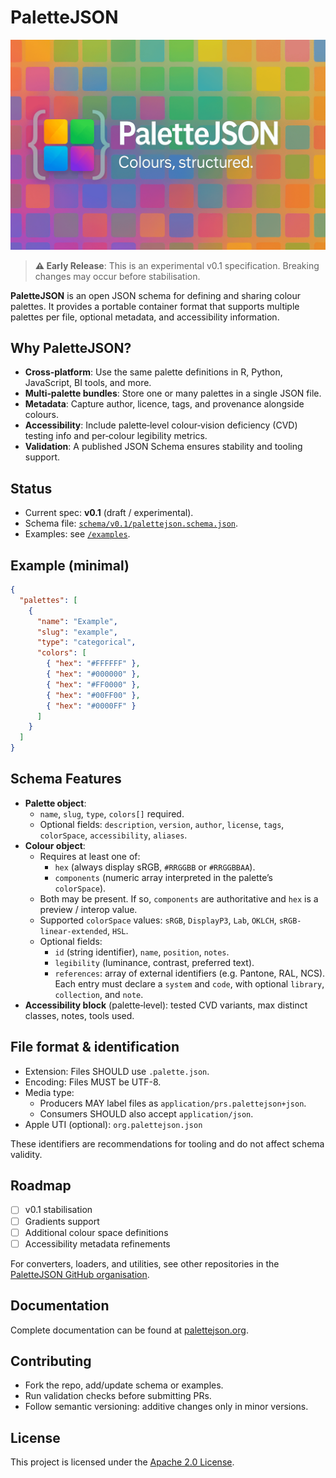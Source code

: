 # PaletteJSON

![PaletteJSON Banner](assets/palettejson_social.png)

> **⚠️ Early Release**: This is an experimental v0.1 specification. Breaking changes may occur before stabilisation.

**PaletteJSON** is an open JSON schema for defining and sharing colour palettes. It provides a portable container format that supports multiple palettes per file, optional metadata, and accessibility information.

## Why PaletteJSON?

- **Cross‑platform**: Use the same palette definitions in R, Python, JavaScript, BI tools, and more.
- **Multi‑palette bundles**: Store one or many palettes in a single JSON file.
- **Metadata**: Capture author, licence, tags, and provenance alongside colours.
- **Accessibility**: Include palette‑level colour‑vision deficiency (CVD) testing info and per‑colour legibility metrics.
- **Validation**: A published JSON Schema ensures stability and tooling support.

## Status

- Current spec: **v0.1** (draft / experimental).
- Schema file: [`schema/v0.1/palettejson.schema.json`](schema/v0.1/palettejson.schema.json).
- Examples: see [`/examples`](examples).

## Example (minimal)

```json
{
  "palettes": [
    {
      "name": "Example",
      "slug": "example",
      "type": "categorical",
      "colors": [
        { "hex": "#FFFFFF" },
        { "hex": "#000000" },
        { "hex": "#FF0000" },
        { "hex": "#00FF00" },
        { "hex": "#0000FF" }
      ]
    }
  ]
}
```

## Schema Features

- **Palette object**:
  - `name`, `slug`, `type`, `colors[]` required.
  - Optional fields: `description`, `version`, `author`, `license`, `tags`, `colorSpace`, `accessibility`, `aliases`.
- **Colour object**:
  - Requires at least one of:
    - `hex` (always display sRGB, `#RRGGBB` or `#RRGGBBAA`).
    - `components` (numeric array interpreted in the palette’s `colorSpace`).
  - Both may be present. If so, `components` are authoritative and `hex` is a preview / interop value.
  - Supported `colorSpace` values: `sRGB`, `DisplayP3`, `Lab`, `OKLCH`, `sRGB-linear-extended`, `HSL`.
  - Optional fields:
    - `id` (string identifier), `name`, `position`, `notes`.
    - `legibility` (luminance, contrast, preferred text).
    - `references`: array of external identifiers (e.g. Pantone, RAL, NCS).  
      Each entry must declare a `system` and `code`, with optional `library`, `collection`, and `note`.
- **Accessibility block** (palette‑level): tested CVD variants, max distinct classes, notes, tools used.

## File format & identification

- Extension: Files SHOULD use `.palette.json`.
- Encoding: Files MUST be UTF-8.
- Media type:
  - Producers MAY label files as `application/prs.palettejson+json`.
  - Consumers SHOULD also accept `application/json`.
- Apple UTI (optional): `org.palettejson.json`

These identifiers are recommendations for tooling and do not affect schema validity.

## Roadmap

- [ ] v0.1 stabilisation
- [ ] Gradients support
- [ ] Additional colour space definitions
- [ ] Accessibility metadata refinements

For converters, loaders, and utilities, see other repositories in the
[PaletteJSON GitHub organisation](https://github.com/palettejson).

## Documentation

Complete documentation can be found at [palettejson.org](https://palettejson.org).

## Contributing

- Fork the repo, add/update schema or examples.
- Run validation checks before submitting PRs.
- Follow semantic versioning: additive changes only in minor versions.

## License

This project is licensed under the [Apache 2.0 License](LICENSE).

